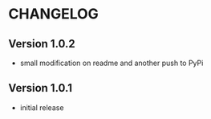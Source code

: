 # CHANGELOG

## Version 1.0.2
- small modification on readme and another push to PyPi
## Version 1.0.1
- initial release
